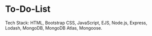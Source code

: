 # To-Do-List

Tech Stack: HTML, Bootstrap CSS, JavaScript, EJS, Node.js, Express, Lodash, MongoDB, MongoDB Atlas, Mongoose.
